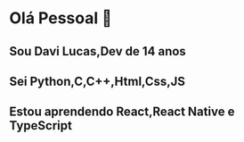 # Olá Pessoal 👋
  ## Sou Davi Lucas,Dev de 14 anos
  ## Sei Python,C,C++,Html,Css,JS
  ## Estou aprendendo React,React Native e TypeScript
